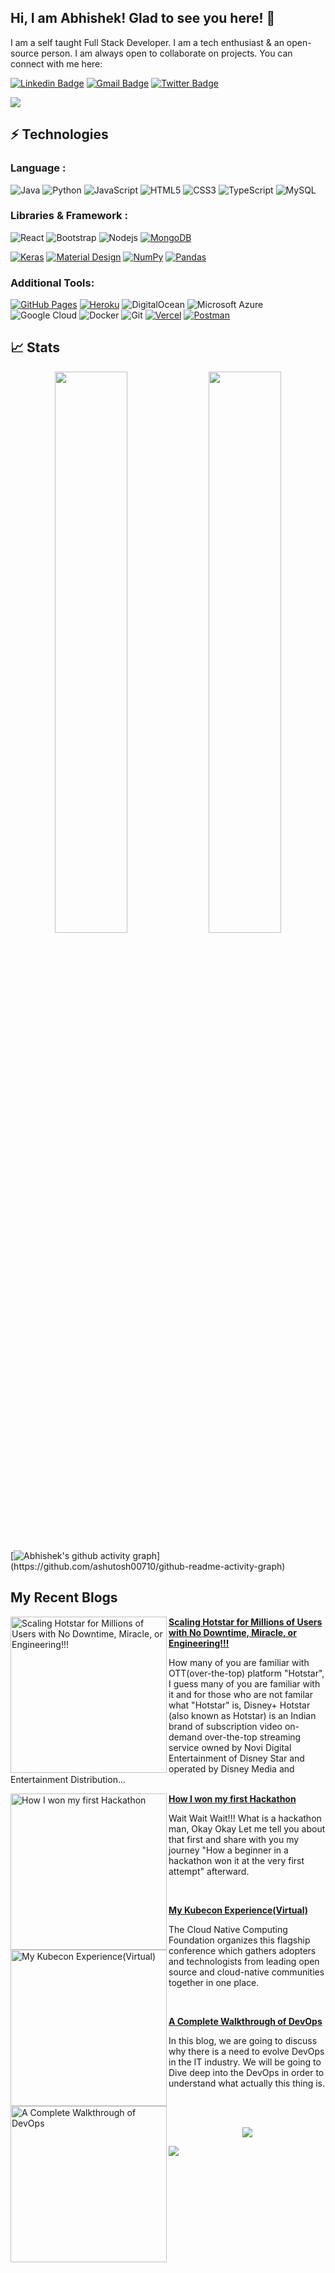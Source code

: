 ## Hi, I am Abhishek! Glad to see you here! 👋

I am a self taught Full Stack Developer. I am a tech enthusiast & an open-source person. I am always open to collaborate on projects. You can connect with me here:


[![Linkedin Badge](https://img.shields.io/badge/-AbhishekKumar-blue?style=flat-square&logo=Linkedin&logoColor=white&link=https://www.linkedin.com/in/abhishek-kumar12/)](https://www.linkedin.com/in/abhishek-kumar12/)
[![Gmail Badge](https://img.shields.io/badge/-abhishek22512@gmail.com-c14438?style=flat-square&logo=Gmail&logoColor=white&link=mailto:abhishek22512@gmail.com)](mailto:abhishek22512@gmail.com)
[![Twitter Badge](https://img.shields.io/badge/-AbhishekKumar-blue?style=flat-square&logo=Twitter&logoColor=white&link=https://twitter.com/AbhishekKtwt)](https://twitter.com/AbhishekKtwt)

<div>
<img align="center" src="https://i.imgur.com/4ASafy0.png">
</div>




## ⚡ Technologies

### Language :
![Java](https://img.shields.io/badge/-java-E34A86?style=flat-square&logo=java)
![Python](https://img.shields.io/badge/-Python-black?style=flat-square&logo=Python)
![JavaScript](https://img.shields.io/badge/-JavaScript-black?style=flat-square&logo=javascript)
![HTML5](https://img.shields.io/badge/-HTML5-E34F26?style=flat-square&logo=html5&logoColor=white)
![CSS3](https://img.shields.io/badge/-CSS3-1572B6?style=flat-square&logo=css3)
![TypeScript](https://img.shields.io/badge/-TypeScript-007ACC?style=flat-square&logo=typescript)
![MySQL](https://img.shields.io/badge/-MySQL-black?style=flat-square&logo=mysql)

### Libraries & Framework :

![React](https://img.shields.io/badge/-React-black?style=flat-square&logo=react)
![Bootstrap](https://img.shields.io/badge/-Bootstrap-563D7C?style=flat-square&logo=bootstrap)
![Nodejs](https://img.shields.io/badge/-Nodejs-black?style=flat-square&logo=Node.js)
<a href="#"><img alt="MongoDB" src ="https://img.shields.io/badge/MongoDB-%234ea94b.svg?logo=mongodb&logoColor=white"></a>

<a href="#"><img alt="Keras" src="https://img.shields.io/badge/Keras%20-%23D00000.svg?logo=Keras&logoColor=white"></a>
<a href="#"><img alt="Material Design" src="https://img.shields.io/badge/Material%20Design%20-%230081CB.svg?logo=material-design&logoColor=white"></a>
<a href="#"><img alt="NumPy" src="https://img.shields.io/badge/Numpy%20-%23013243.svg?logo=numpy&logoColor=white"></a>
<a href="#"><img alt="Pandas" src="https://img.shields.io/badge/Pandas%20-%23150458.svg?logo=pandas&logoColor=white"></a>

### Additional Tools:

<a href="#"><img alt="GitHub Pages" src="https://img.shields.io/badge/GitHub%20Pages-%23327FC7.svg?logo=github&logoColor=white"></a>
<a href="#"><img alt="Heroku" src="https://img.shields.io/badge/Heroku%20-%23430098.svg?logo=heroku&logoColor=white"></a>
![DigitalOcean](https://img.shields.io/badge/-Digital%20Ocean-darkblue?style=flat-square&logo=digitalocean)
![Microsoft Azure](https://img.shields.io/badge/Microsoft%20Azure-232F7E?style=flat-square&logo=microsoft-azure)
![Google Cloud](https://img.shields.io/badge/Google%20Cloud-black?style=flat-square&logo=google-cloud)
![Docker](https://img.shields.io/badge/-Docker-black?style=flat-square&logo=docker)
![Git](https://img.shields.io/badge/-Git-black?style=flat-square&logo=git)
<a href="#"><img alt="Vercel" src="https://img.shields.io/badge/Vercel%20-%23000000.svg?logo=vercel&logoColor=white"></a>
<a href="#"><img alt="Postman" src="https://img.shields.io/badge/Postman-FF6C37?logo=postman&logoColor=white"></a>


## 📈 Stats
<p align="center"> 
  <img width="48%" src="https://github-readme-stats.vercel.app/api?username=octonawish-akcodes&show_icons=true&theme=tokyonight" />
  <img width="48%" src="https://github-readme-streak-stats.herokuapp.com/?user=octonawish-akcodes&theme=tokyonight" />
</p>

[![Abhishek's github activity graph](https://github-readme-activity-graph.cyclic.app/graph?username=octonawish-akcodes&bg_color=0f2d3d&color=1cadfb&line=1cadfb&point=1cadfb&area=true&hide_border=true")](https://github.com/ashutosh00710/github-readme-activity-graph)

## My Recent Blogs

<p align="left">
<a href="Scaling Hotstar for Millions of Users with No Downtime, Miracle, or Engineering!!!" title="Scaling Hotstar for Millions of Users with No Downtime, Miracle, or Engineering!!!"><img src="https://abhishekk.hashnode.dev/_next/image?url=https%3A%2F%2Fcdn.hashnode.com%2Fres%2Fhashnode%2Fimage%2Fupload%2Fv1663128676686%2F60WrmqLx-.webp%3Fw%3D1600%26h%3D840%26fit%3Dcrop%26crop%3Dentropy%26auto%3Dcompress%2Cformat%26format%3Dwebp&w=1920&q=75" alt="Scaling Hotstar for Millions of Users with No Downtime, Miracle, or Engineering!!!" width="250px" align="left" /></a>
<a href="https://abhishekk.hashnode.dev/scaling-hotstar-for-millions-of-users-with-no-downtime-miracle-or-engineering" title="Scaling Hotstar for Millions of Users with No Downtime, Miracle, or Engineering!!!"><strong>Scaling Hotstar for Millions of Users with No Downtime, Miracle, or Engineering!!!</strong></a>

How many of you are familiar with OTT(over-the-top) platform "Hotstar", I guess many of you are familiar with it and for those who are not familar what "Hotstar" is, Disney+ Hotstar (also known as Hotstar) is an Indian brand of subscription video on-demand over-the-top streaming service owned by Novi Digital Entertainment of Disney Star and operated by Disney Media and Entertainment Distribution...</p>

<p align="left">
<a href="https://blog.wemakedevs.org/how-i-won-my-first-hackathon" title="How I won my first Hackathon"><img src="https://blog.wemakedevs.org/_next/image?url=https%3A%2F%2Fcdn.hashnode.com%2Fres%2Fhashnode%2Fimage%2Fupload%2Fv1670682879481%2FFZEIJLA4x.jpeg%3Fw%3D1600%26h%3D840%26fit%3Dcrop%26crop%3Dentropy%26auto%3Dcompress%2Cformat%26format%3Dwebp&w=1920&q=75" alt="How I won my first Hackathon" width="250px" align="left" /></a>
<a href="https://blog.wemakedevs.org/how-i-won-my-first-hackathon" title="How I won my first Hackathon"><strong>How I won my first Hackathon</strong></a>
	
Wait Wait Wait!!! What is a hackathon man, Okay Okay Let me tell you about that first and share with you my journey "How a beginner in a hackathon won it at the very first attempt" afterward.</p>
<br>

<p align="left">
<a href="https://blog.kubesimplify.com/my-kubecon-euvirtual-experience" title="My Kubecon experience(Virtual)"><img src="https://blog.kubesimplify.com/_next/image?url=https%3A%2F%2Fcdn.hashnode.com%2Fres%2Fhashnode%2Fimage%2Fupload%2Fv1653670362189%2F6b_13fFbT.jpg%3Fw%3D1600%26h%3D840%26fit%3Dcrop%26crop%3Dentropy%26auto%3Dcompress%2Cformat%26format%3Dwebp&w=1920&q=75" alt="My Kubecon Experience(Virtual)" width="250px" align="left" /></a>
<a href="https://blog.kubesimplify.com/my-kubecon-euvirtual-experience" title="My Kubecon experience(Virtual)"><strong>My Kubecon Experience(Virtual)</strong></a>

The Cloud Native Computing Foundation organizes this flagship conference which gathers adopters and technologists from leading open source and cloud-native communities together in one place.</p>
<br>

<p align="left">
<a href="https://blog.kubesimplify.com/a-complete-walk-through-of-devops" title="A Complete Walkthrough of DevOps"><img src="https://blog.kubesimplify.com/_next/image?url=https%3A%2F%2Fcdn.hashnode.com%2Fres%2Fhashnode%2Fimage%2Fupload%2Fv1649860495113%2FoqWCCcT_1.jpg%3Fw%3D1600%26h%3D840%26fit%3Dcrop%26crop%3Dentropy%26auto%3Dcompress%2Cformat%26format%3Dwebp&w=1920&q=75" alt="A Complete Walkthrough of DevOps" width="250px" align="left" /></a>
<a href="https://blog.kubesimplify.com/a-complete-walk-through-of-devops" title="A Complete Walkthrough of DevOps"><strong>A Complete Walkthrough of DevOps</strong></a>

In this blog, we are going to discuss why there is a need to evolve DevOps in the IT industry. We will be going to Dive deep into the DevOps in order to understand what actually this thing is.</p>
<br>
<br>
<p align="center">
  <img src="https://readme-typing-svg.herokuapp.com?color=%2336BCF7&lines=THANKS+FOR+YOUR+VISIT!!!"
</p>
	
![](https://user-images.githubusercontent.com/73097560/115834477-dbab4500-a447-11eb-908a-139a6edaec5c.gif)
